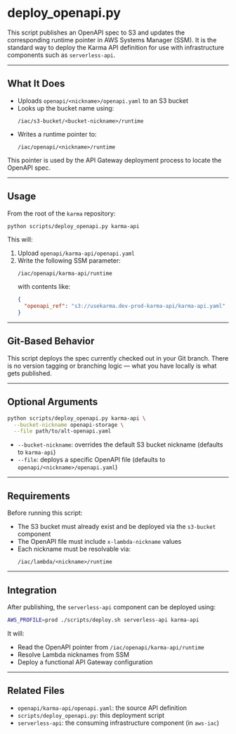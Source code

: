 # deploy_openapi.py

This script publishes an OpenAPI spec to S3 and updates the corresponding runtime pointer in AWS Systems Manager (SSM). It is the standard way to deploy the Karma API definition for use with infrastructure components such as `serverless-api`.

---

## What It Does

- Uploads `openapi/<nickname>/openapi.yaml` to an S3 bucket
- Looks up the bucket name using:
  ```
  /iac/s3-bucket/<bucket-nickname>/runtime
  ```
- Writes a runtime pointer to:
  ```
  /iac/openapi/<nickname>/runtime
  ```

This pointer is used by the API Gateway deployment process to locate the OpenAPI spec.

---

## Usage

From the root of the `karma` repository:

```bash
python scripts/deploy_openapi.py karma-api
```

This will:

1. Upload `openapi/karma-api/openapi.yaml`
2. Write the following SSM parameter:
   ```
   /iac/openapi/karma-api/runtime
   ```
   with contents like:
   ```json
   {
     "openapi_ref": "s3://usekarma.dev-prod-karma-api/karma-api.yaml"
   }
   ```

---

## Git-Based Behavior

This script deploys the spec currently checked out in your Git branch. There is no version tagging or branching logic — what you have locally is what gets published.

---

## Optional Arguments

```bash
python scripts/deploy_openapi.py karma-api \
  --bucket-nickname openapi-storage \
  --file path/to/alt-openapi.yaml
```

- `--bucket-nickname`: overrides the default S3 bucket nickname (defaults to `karma-api`)
- `--file`: deploys a specific OpenAPI file (defaults to `openapi/<nickname>/openapi.yaml`)

---

## Requirements

Before running this script:

- The S3 bucket must already exist and be deployed via the `s3-bucket` component
- The OpenAPI file must include `x-lambda-nickname` values
- Each nickname must be resolvable via:
  ```
  /iac/lambda/<nickname>/runtime
  ```

---

## Integration

After publishing, the `serverless-api` component can be deployed using:

```bash
AWS_PROFILE=prod ./scripts/deploy.sh serverless-api karma-api
```

It will:

- Read the OpenAPI pointer from `/iac/openapi/karma-api/runtime`
- Resolve Lambda nicknames from SSM
- Deploy a functional API Gateway configuration

---

## Related Files

- `openapi/karma-api/openapi.yaml`: the source API definition
- `scripts/deploy_openapi.py`: this deployment script
- `serverless-api`: the consuming infrastructure component (in `aws-iac`)
